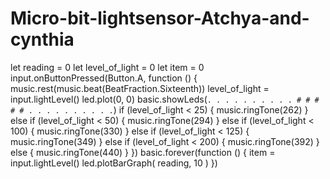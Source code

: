 # Micro-bit-lightsensor-Atchya-and-cynthia



let reading = 0
let level_of_light = 0
let item = 0
input.onButtonPressed(Button.A, function () {
    music.rest(music.beat(BeatFraction.Sixteenth))
    level_of_light = input.lightLevel()
    led.plot(0, 0)
    basic.showLeds(`
        . . . . .
        . . . . .
        # # # # #
        . . . . .
        . . . . .
        `)
    if (level_of_light < 25) {
        music.ringTone(262)
    } else if (level_of_light < 50) {
        music.ringTone(294)
    } else if (level_of_light < 100) {
        music.ringTone(330)
    } else if (level_of_light < 125) {
        music.ringTone(349)
    } else if (level_of_light < 200) {
        music.ringTone(392)
    } else {
        music.ringTone(440)
    }
})
basic.forever(function () {
    item = input.lightLevel()
    led.plotBarGraph(
        reading,
        10
    )
})
